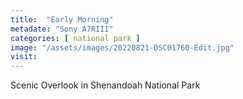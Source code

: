 ```yaml
---
title:  "Early Morning"
metadate: "Sony A7RIII"
categories: [ national park ]
image: "/assets/images/20220821-DSC01760-Edit.jpg"
visit: 
---
```

Scenic Overlook in Shenandoah National Park